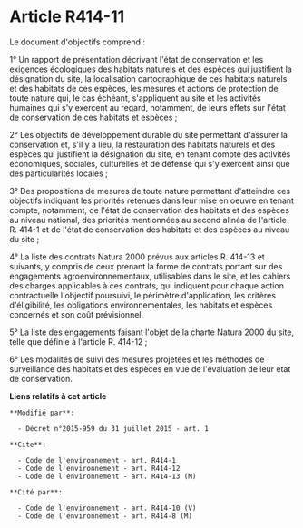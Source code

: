 # Article R414-11

Le document d'objectifs comprend : 

1° Un rapport de présentation décrivant l'état de conservation et les exigences écologiques des habitats naturels et des
espèces qui justifient la désignation du site, la localisation cartographique de ces habitats naturels et des habitats de ces
espèces, les mesures et actions de protection de toute nature qui, le cas échéant, s'appliquent au site et les activités
humaines qui s'y exercent au regard, notamment, de leurs effets sur l'état de conservation de ces habitats et espèces ; 

2° Les objectifs de développement durable du site permettant d'assurer la conservation et, s'il y a lieu, la restauration des
habitats naturels et des espèces qui justifient la désignation du site, en tenant compte des activités économiques, sociales,
culturelles et de défense qui s'y exercent ainsi que des particularités locales ; 

3° Des propositions de mesures de toute nature permettant d'atteindre ces objectifs indiquant les priorités retenues dans
leur mise en oeuvre en tenant compte, notamment, de l'état de conservation des habitats et des espèces au niveau national,
des priorités mentionnées au second alinéa de l'article R. 414-1 et de l'état de conservation des habitats et des espèces au
niveau du site ; 

4° La liste des contrats Natura 2000 prévus aux articles R. 414-13 et suivants, y compris de ceux prenant la forme de
contrats portant sur des engagements agroenvironnementaux, utilisables dans le site, et les cahiers des charges applicables à
ces contrats, qui indiquent pour chaque action contractuelle l'objectif poursuivi, le périmètre d'application, les critères
d'éligibilité, les obligations environnementales, les habitats et espèces concernés et son coût prévisionnel. 

5° La liste des engagements faisant l'objet de la charte Natura 2000 du site, telle que définie à l'article R. 414-12 ; 

6° Les modalités de suivi des mesures projetées et les méthodes de surveillance des habitats et des espèces en vue de
l'évaluation de leur état de conservation.

**Liens relatifs à cet article**

	**Modifié par**:

	  - Décret n°2015-959 du 31 juillet 2015 - art. 1

	**Cite**:

	  - Code de l'environnement - art. R414-1
	  - Code de l'environnement - art. R414-12
	  - Code de l'environnement - art. R414-13 (M)

	**Cité par**:

	  - Code de l'environnement - art. R414-10 (V)
	  - Code de l'environnement - art. R414-8 (M)
